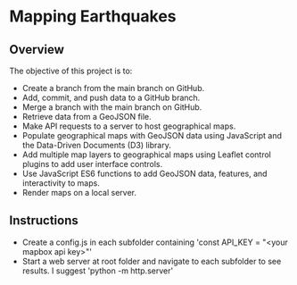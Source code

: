 # Mapping Earthquakes

## Overview

The objective of this project is to:

- Create a branch from the main branch on GitHub.
- Add, commit, and push data to a GitHub branch.
- Merge a branch with the main branch on GitHub.
- Retrieve data from a GeoJSON file.
- Make API requests to a server to host geographical maps.
- Populate geographical maps with GeoJSON data using JavaScript and the Data-Driven Documents (D3) library.
- Add multiple map layers to geographical maps using Leaflet control plugins to add user interface controls.
- Use JavaScript ES6 functions to add GeoJSON data, features, and interactivity to maps.
- Render maps on a local server.

## Instructions

- Create a config.js in each subfolder containing 'const API_KEY = "\<your mapbox api key\>"'
- Start a web server at root folder and navigate to each subfolder to see results. I suggest 'python -m http.server'